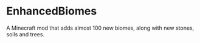 EnhancedBiomes
==============

A Minecraft mod that adds almost 100 new biomes, along with new stones, soils and trees.
